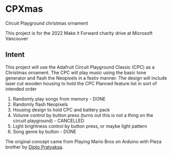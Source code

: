 # CPXmas
Circuit Playground christmas ornament

This project is for the 2022 Make it Forward charity drive at Microsoft Vancouver

## Intent
This project will use the Adafruit Circuit Playground Classic (CPC) as a Christmas ornament. The CPC will play music using the basic tone generator and flash the Neopixels in a festiv manner. The design will include laser cut wooden housing to hold the CPC
Planned feature list in sort of intended order
1. Randomly play songs from memory - DONE
2. Randomly flash Neopixels
3. Housing design to hold CPC and battery pack
4. Volume control by button press (turns out this is not a thing on the circuit playground) - CANCELLED
5. Light brightness control by button press, or maybe light pattern
6. Song genre by button - DONE


The original concept came from Playing Mario Bros on Arduino with Pieza brother by [Dipto Pratyaksa](http://www.linuxcircle.com/2013/03/31/playing-mario-bros-tune-with-arduino-and-piezo-buzzer/).
